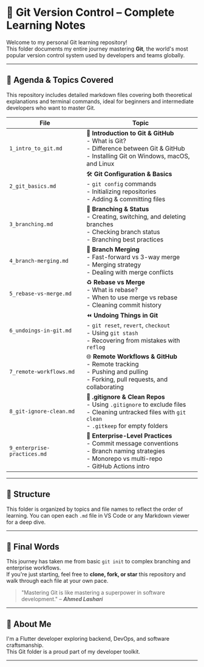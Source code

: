 # 🚀 Git Version Control – Complete Learning Notes

Welcome to my personal Git learning repository!  
This folder documents my entire journey mastering **Git**, the world's most popular version control system used by developers and teams globally.

---

## 📘 Agenda & Topics Covered

This repository includes detailed markdown files covering both theoretical explanations and terminal commands, ideal for beginners and intermediate developers who want to master Git.

| File | Topic |
|------|-------|
| `1_intro_to_git.md` | 🌱 **Introduction to Git & GitHub**<br>- What is Git?<br>- Difference between Git & GitHub<br>- Installing Git on Windows, macOS, and Linux |
| `2_git_basics.md` | 🛠️ **Git Configuration & Basics**<br>- `git config` commands<br>- Initializing repositories<br>- Adding & committing files |
| `3_branching.md` | 🌿 **Branching & Status**<br>- Creating, switching, and deleting branches<br>- Checking branch status<br>- Branching best practices |
| `4_branch-merging.md` | 🔀 **Branch Merging**<br>- Fast-forward vs 3-way merge<br>- Merging strategy<br>- Dealing with merge conflicts |
| `5_rebase-vs-merge.md` | ♻️ **Rebase vs Merge**<br>- What is rebase?<br>- When to use merge vs rebase<br>- Cleaning commit history |
| `6_undoings-in-git.md` | ⏪ **Undoing Things in Git**<br>- `git reset`, `revert`, `checkout`<br>- Using `git stash`<br>- Recovering from mistakes with `reflog` |
| `7_remote-workflows.md` | 🌐 **Remote Workflows & GitHub**<br>- Remote tracking<br>- Pushing and pulling<br>- Forking, pull requests, and collaborating |
| `8_git-ignore-clean.md` | 🧹 **.gitignore & Clean Repos**<br>- Using `.gitignore` to exclude files<br>- Cleaning untracked files with `git clean`<br>- `.gitkeep` for empty folders |
| `9_enterprise-practices.md` | 🏢 **Enterprise-Level Practices**<br>- Commit message conventions<br>- Branch naming strategies<br>- Monorepo vs multi-repo<br>- GitHub Actions intro |

---

## 📂 Structure

This folder is organized by topics and file names to reflect the order of learning. You can open each `.md` file in VS Code or any Markdown viewer for a deep dive.

---

## 🏁 Final Words

This journey has taken me from basic `git init` to complex branching and enterprise workflows.  
If you're just starting, feel free to **clone, fork, or star** this repository and walk through each file at your own pace.

> "Mastering Git is like mastering a superpower in software development." – ***Ahmed Lashari***

---

## 📌 About Me

I'm a Flutter developer exploring backend, DevOps, and software craftsmanship.  
This Git folder is a proud part of my developer toolkit.

---

